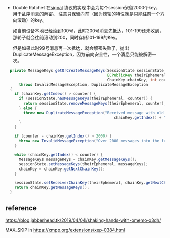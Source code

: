 * Double Ratchet 在[signal](https://github.com/signalapp/libsignal-protocol-java/blob/fde96d22004f32a391554e4991e4e1f0a14c2d50/java/src/main/java/org/whispersystems/libsignal/SessionCipher.java)
  协议的实现中会为每个session保留2000个key，用于乱序消息的解密。
  注意只保留向前（因为棘轮的特性就是只能往前一个方向滚动）的key。
  
  如当前设备本地已经滚到100号，此时200号消息先抵达，101-199还未收到，那轮子就会往前滚动到200，同时存储101-199的Key。
  
  但是如果此时99号消息再一次抵达，就会解密失败了，抛出DuplicateMessageException，因为前向安全性，一个消息只能被解密一次。

```java
  private MessageKeys getOrCreateMessageKeys(SessionState sessionState,
                                             ECPublicKey theirEphemeral,
                                             ChainKey chainKey, int counter)
      throws InvalidMessageException, DuplicateMessageException
  {
    if (chainKey.getIndex() > counter) {
      if (sessionState.hasMessageKeys(theirEphemeral, counter)) {
        return sessionState.removeMessageKeys(theirEphemeral, counter);
      } else {
        throw new DuplicateMessageException("Received message with old counter: " +
                                                chainKey.getIndex() + " , " + counter);
      }
    }

    if (counter - chainKey.getIndex() > 2000) {
      throw new InvalidMessageException("Over 2000 messages into the future!");
    }

    while (chainKey.getIndex() < counter) {
      MessageKeys messageKeys = chainKey.getMessageKeys();
      sessionState.setMessageKeys(theirEphemeral, messageKeys);
      chainKey = chainKey.getNextChainKey();
    }

    sessionState.setReceiverChainKey(theirEphemeral, chainKey.getNextChainKey());
    return chainKey.getMessageKeys();
  }
```

## reference

https://blog.jabberhead.tk/2019/04/04/shaking-hands-with-omemo-x3dh/

MAX_SKIP in https://xmpp.org/extensions/xep-0384.html

